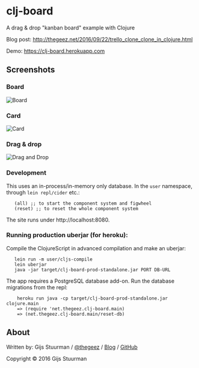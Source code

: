 # clj-board

A drag & drop "kanban board" example with Clojure

Blog post: http://thegeez.net/2016/09/22/trello_clone_clone_in_clojure.html

Demo: https://clj-board.herokuapp.com

## Screenshots

### Board
![Board](/resources/screenshot/cljboard-board.png "Board")
### Card
![Card](/resources/screenshot/cljboard-card.png "Full card")
### Drag & drop
![Drag and Drop](/resources/screenshot/cljboard-drag.png "Drag and drop")

### Development
This uses an in-process/in-memory only database. In the `user` namespace, through `lein repl/cider` etc.:
```
   (all) ;; to start the component system and figwheel
   (reset) ;; to reset the whole component system
```
The site runs under http://localhost:8080.

### Running production uberjar (for heroku):
Compile the ClojureScript in advanced compilation and make an uberjar:
```
   lein run -m user/cljs-compile
   lein uberjar
   java -jar target/clj-board-prod-standalone.jar PORT DB-URL
```
The app requires a PostgreSQL database add-on.
Run the database migrations from the repl:
```
    heroku run java -cp target/clj-board-prod-standalone.jar clojure.main
    => (require 'net.thegeez.clj-board.main)
    => (net.thegeez.clj-board.main/reset-db)
```

## About

Written by:
Gijs Stuurman / [@thegeez][twt] / [Blog][blog] / [GitHub][github]

[twt]: http://twitter.com/thegeez
[blog]: http://thegeez.net
[github]: https://github.com/thegeez


Copyright © 2016 Gijs Stuurman
